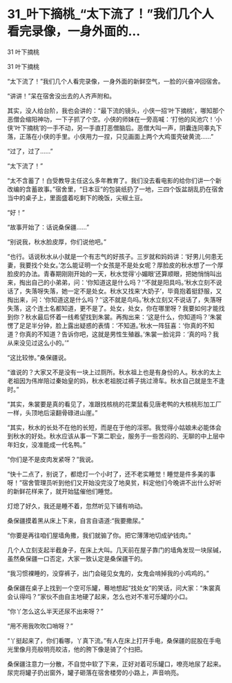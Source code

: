 # 31_叶下摘桃_“太下流了！”我们几个人看完录像，一身外面的...

31 叶下摘桃

31 叶下摘桃

“太下流了！”我们几个人看完录像，一身外面的新鲜空气，一脸的兴奋冲回宿舍。

“讲讲！”呆在宿舍没出去的人齐声附和。

其实，没人给台阶，我也会讲的：“最下流的镜头，小侠一招‘叶下摘桃’，哪知那个恶僧会缩阳神功，一下子抓了个空。小侠的师妹在一旁高喊：‘打他的风池穴！’小侠‘叶下摘桃’的一手不动，另一手直打恶僧脑后。恶僧大叫一声，阴囊连同睾丸下落，正落在小侠的手里。小侠用力一捏，只见画面上两个大鸡蛋壳破黄流……”

“过了，过了……”

“太下流了！”

“太不含蓄了！白受教导主任这么多年教育了。我们没去看电影的给你们讲一个新改编的含蓄故事。”宿舍里，“日本豆”的包装纸扔了一地，三四个饭盆胡乱扔在宿舍当中的桌子上，里面盛着吃剩下的晚饭，尖椒土豆。

“好！”

“故事开始了：话说桑保疆……”

“别说我，秋水脸皮厚，你们说他吧。”

“也行。话说秋水从小就是一个有志气的好孩子。三岁就和妈妈讲：‘好男儿何患无妻，我要找个处女。’怎么能证明一个女孩是不是处女呢？厚脸皮的秋水想了一个厚脸皮的办法。青春期刚刚开始的一天，秋水觉得‘小媚眼’还算顺眼，把她悄悄叫出来，掏出自己的小弟弟，问：‘你知道这是什么吗？’‘不就是阳具吗。’秋水立刻不说话了，失落呀失落，她一定不是处女。秋水又找来‘大奶子’，毕竟抱着挺舒服，又掏出来，问：‘你知道这是什么吗？’‘这不就是鸟吗。’秋水立刻又不说话了，失落呀失落，这个连土名都知道，更不是了。处女，处女，你在哪里呀？我要如何才能找到你？秋水最后怀着一线希望找到朱裳。再掏出来：‘这是什么，你知道吗？’朱裳愣了足足半分钟，脸上露出疑惑的表情：‘不知道。’秋水一阵狂喜：‘你真的不知道？你真的不知道？告诉你吧，这就是男性生殖器。’朱裳一脸诧异：‘真的吗？我从来没见过这么小的。’”

“这比较惨。”桑保疆说。

“谁说的？大家又不是没有一块上过厕所。秋水祖上也是有身份的人。秋水的太上老祖因为伟岸陪过秦始皇的妈，秋水老祖脱过裤子挑过滑车。秋水自己就是生不逢时。”

“其实，朱裳要是真的看见了，准跟找核桃的花栗鼠看见唐老鸭的大核桃形加工厂一样，头顶地后滚翻骨碌进山崖。”

“其实，秋水的长处不在他的长短，而是在于他的淫邪。我觉得小姑娘未必能体会到秋水的好处。秋水应该从事一下第二职业，服务于一些苦闷的、无聊的中上层中年妇女，没准能成一代名鸭。”

“你们是不是皮肉发紧呀？”我说。

“快十二点了，别说了，都熄灯一个小时了，还不老实睡觉！睡觉是件多美的事呀！”宿舍管理员听到他们又开始没完没了地臭贫，料定他们今晚讲不出什么好听的新鲜花样来了，就开始猛催他们睡觉。

灯熄了好久，我还是睡不着，忽然听见下铺有响动。

桑保疆摸着黑从床上下来，自言自语道:“我要撒尿。”

“你要是再往咱们屋墙角撒，我们就骟了你。把它薄薄地切成驴钱肉。”

几个人立刻支起半截身子，在床上大叫。几天前在屋子靠门的墙角发现一块尿碱，虽然桑保疆一口否定，大家一致认定是桑保疆干的。

“我习惯裸睡的，没穿裤子，出门会碰见女鬼的，女鬼会啃掉我的小鸡鸡的。”

桑保疆在桌子上找到一个空可乐罐，蓦地想起“找处女”的笑话，问大家：“朱裳真会认得吗？”家伙不由自主地硬了起来，怎么也对不准可乐罐的小口。

“你丫怎么这么半天还尿不出来呀？”

“用不用我吹吹口哨呀？”

“丫挺起来了，你们看哪，丫真下流。”有人在床上打开手电，桑保疆的屁股在手电光里像月亮般明亮皎洁，他的胯下像是骑了个扫把。

桑保疆注意力一分散，不自觉中软了下来，正好对着可乐罐口，嘹亮地尿了起来。尿完将罐子扔出窗外，罐子砸落在宿舍楼旁的小路上，声音响亮。